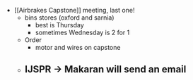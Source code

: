 - [[Airbrakes Capstone]] meeting, last one!
	- bins stores (oxford and sarnia)
		- best is Thursday
		- sometimes Wednesday is 2 for 1
	- Order
		- motor and wires on capstone
	- IJSPR -> Makaran will send an email
		-
